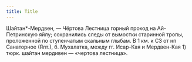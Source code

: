 ```yaml
---
title: Title
---
```


Шайтан*-Мердвен, — Чёртова Лестница горный проход на Ай-Петринскую яйлу;
сохранились следы от вымостки старинной тропы, проложенной по ступенчатым
скальным глыбам. В 1 км. к СЗ от нп Санаторное (Ялт.), б. Мухалатка, между гг.
Исар-Кая и Мердвен-Кая 1) тюрк. шайтан мердивен — «чертова лестница».
